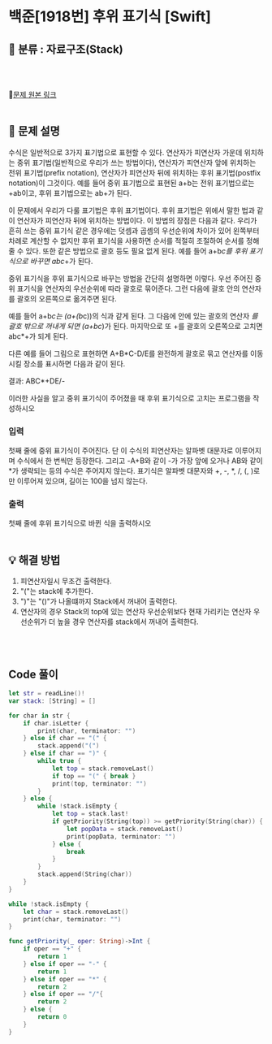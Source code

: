 # 백준[1918번] 후위 표기식 [Swift]

## 🔎 분류 : 자료구조(Stack)
<br><br>

🔗[문제 원본 링크](https://www.acmicpc.net/problem/1918)
<br><br>

## 📝 문제 설명
수식은 일반적으로 3가지 표기법으로 표현할 수 있다. 연산자가 피연산자 가운데 위치하는 중위 표기법(일반적으로 우리가 쓰는 방법이다), 연산자가 피연산자 앞에 위치하는 전위 표기법(prefix notation), 연산자가 피연산자 뒤에 위치하는 후위 표기법(postfix notation)이 그것이다. 예를 들어 중위 표기법으로 표현된 a+b는 전위 표기법으로는 +ab이고, 후위 표기법으로는 ab+가 된다.

이 문제에서 우리가 다룰 표기법은 후위 표기법이다. 후위 표기법은 위에서 말한 법과 같이 연산자가 피연산자 뒤에 위치하는 방법이다. 이 방법의 장점은 다음과 같다. 우리가 흔히 쓰는 중위 표기식 같은 경우에는 덧셈과 곱셈의 우선순위에 차이가 있어 왼쪽부터 차례로 계산할 수 없지만 후위 표기식을 사용하면 순서를 적절히 조절하여 순서를 정해줄 수 있다. 또한 같은 방법으로 괄호 등도 필요 없게 된다. 예를 들어 a+b*c를 후위 표기식으로 바꾸면 abc*+가 된다.

중위 표기식을 후위 표기식으로 바꾸는 방법을 간단히 설명하면 이렇다. 우선 주어진 중위 표기식을 연산자의 우선순위에 따라 괄호로 묶어준다. 그런 다음에 괄호 안의 연산자를 괄호의 오른쪽으로 옮겨주면 된다.

예를 들어 a+b*c는 (a+(b*c))의 식과 같게 된다. 그 다음에 안에 있는 괄호의 연산자 *를 괄호 밖으로 꺼내게 되면 (a+bc*)가 된다. 마지막으로 또 +를 괄호의 오른쪽으로 고치면 abc*+가 되게 된다.

다른 예를 들어 그림으로 표현하면 A+B*C-D/E를 완전하게 괄호로 묶고 연산자를 이동시킬 장소를 표시하면 다음과 같이 된다.



결과: ABC*+DE/-

이러한 사실을 알고 중위 표기식이 주어졌을 때 후위 표기식으로 고치는 프로그램을 작성하시오

### 입력
첫째 줄에 중위 표기식이 주어진다. 단 이 수식의 피연산자는 알파벳 대문자로 이루어지며 수식에서 한 번씩만 등장한다. 그리고 -A+B와 같이 -가 가장 앞에 오거나 AB와 같이 *가 생략되는 등의 수식은 주어지지 않는다. 표기식은 알파벳 대문자와 +, -, *, /, (, )로만 이루어져 있으며, 길이는 100을 넘지 않는다. 

### 출력
첫째 줄에 후위 표기식으로 바뀐 식을 출력하시오
<br><br>
## 💡 해결 방법
1. 피연산자일시 무조건 출력한다.<br>
2. "("는 stack에 추가한다. <br>
3. ")"는 "()"가 나올떄까지 Stack에서 꺼내어 출력한다.
4. 연산자의 경우 Stack의 top에 있는 연산자 우선순위보다 현재 가리키는 연산자 우선순위가 더 높을 경우 연산자를 stack에서 꺼내어 출력한다.

<br><br>

## Code 풀이
```Swift
let str = readLine()!
var stack: [String] = []

for char in str {
    if char.isLetter {
        print(char, terminator: "")
    } else if char == "(" {
        stack.append("(")
    } else if char == ")" {
        while true {
            let top = stack.removeLast()
            if top == "(" { break }
            print(top, terminator: "")
        }
    } else {
        while !stack.isEmpty {
            let top = stack.last!
            if getPriority(String(top)) >= getPriority(String(char)) {
                let popData = stack.removeLast()
                print(popData, terminator: "")
            } else {
                break
            }
        }
        stack.append(String(char))
    }
}

while !stack.isEmpty {
    let char = stack.removeLast()
    print(char, terminator: "")
}

func getPriority(_ oper: String)->Int {
    if oper == "+" {
        return 1
    } else if oper == "-" {
        return 1
    } else if oper == "*" {
        return 2
    } else if oper == "/"{
        return 2
    } else {
        return 0
    }
}
```